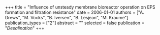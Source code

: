 +++
title = "Influence of unsteady membrane bioreactor operation on EPS formation and filtration resistance"
date = 2006-01-01
authors = ["A. Drews", "M. Vocks", "B. Iversen", "B. Lesjean", "M. Kraume"]
publication_types = ["2"]
abstract = ""
selected = false
publication = "*Desalination*"
+++

